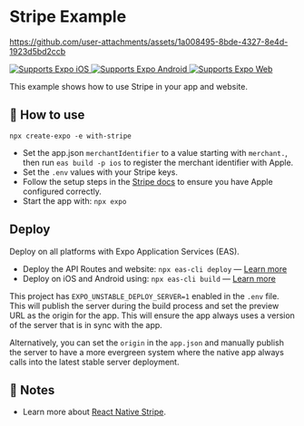 # Stripe Example

https://github.com/user-attachments/assets/1a008495-8bde-4327-8e4d-1923d5bd2ccb

<p>
  <!-- iOS -->
  <a href="https://itunes.apple.com/app/apple-store/id982107779">
    <img alt="Supports Expo iOS" longdesc="Supports Expo iOS" src="https://img.shields.io/badge/iOS-4630EB.svg?style=flat-square&logo=APPLE&labelColor=999999&logoColor=fff" />
  </a>
  <!-- Android -->
  <a href="https://play.google.com/store/apps/details?id=host.exp.exponent&referrer=blankexample">
    <img alt="Supports Expo Android" longdesc="Supports Expo Android" src="https://img.shields.io/badge/Android-4630EB.svg?style=flat-square&logo=ANDROID&labelColor=A4C639&logoColor=fff" />
  </a>
  <!-- Web -->
  <a href="https://docs.expo.dev/workflow/web/">
    <img alt="Supports Expo Web" longdesc="Supports Expo Web" src="https://img.shields.io/badge/web-4630EB.svg?style=flat-square&logo=GOOGLE-CHROME&labelColor=4285F4&logoColor=fff" />
  </a>
</p>

This example shows how to use Stripe in your app and website.

## 🚀 How to use

```
npx create-expo -e with-stripe
```

- Set the app.json `merchantIdentifier` to a value starting with `merchant.`, then run `eas build -p ios` to register the merchant identifier with Apple.
- Set the `.env` values with your Stripe keys.
- Follow the setup steps in the [Stripe docs](https://docs.stripe.com/payments/accept-a-payment?platform=react-native&ui=payment-sheet#react-native-customization) to ensure you have Apple configured correctly.
- Start the app with: `npx expo`

## Deploy

Deploy on all platforms with Expo Application Services (EAS).

- Deploy the API Routes and website: `npx eas-cli deploy` — [Learn more](https://docs.expo.dev/eas/hosting/get-started/)
- Deploy on iOS and Android using: `npx eas-cli build` — [Learn more](https://expo.dev/eas)

This project has `EXPO_UNSTABLE_DEPLOY_SERVER=1` enabled in the `.env` file. This will publish the server during the build process and set the preview URL as the origin for the app. This will ensure the app always uses a version of the server that is in sync with the app.

Alternatively, you can set the `origin` in the `app.json` and manually publish the server to have a more evergreen system where the native app always calls into the latest stable server deployment.

## 📝 Notes

- Learn more about [React Native Stripe](https://docs.stripe.com/payments/accept-a-payment?platform=react-native&ui=payment-sheet#react-native-customization).
